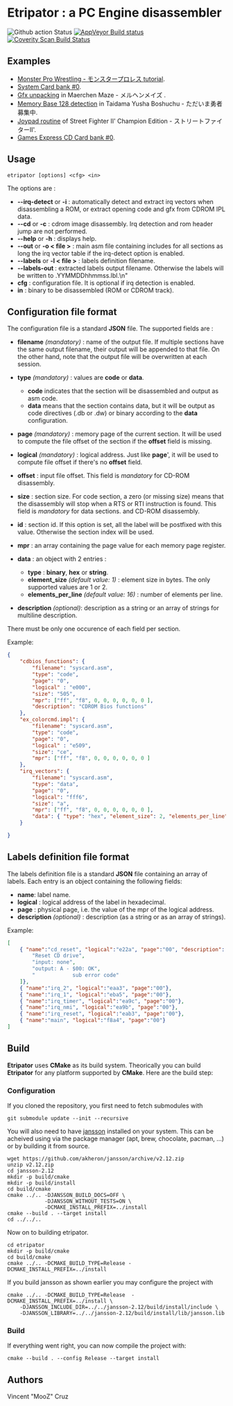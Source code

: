 # Etripator : a PC Engine disassembler

![Github action Status](https://github.com/BlockoS/Etripator/actions/workflows/cmake.yml/badge.svg) [![AppVeyor Build status](https://ci.appveyor.com/api/projects/status/github/BlockoS/etripator?svg=true)](https://ci.appveyor.com/project/BlockoS/etripator/branch/master) [![Coverity Scan Build Status](https://scan.coverity.com/projects/6483/badge.svg)](https://scan.coverity.com/projects/blockos-etripator)

## Examples
* [Monster Pro Wrestling - モンスタープロレス tutorial](examples/monster_puroresu).
* [System Card bank #0](examples/syscard).
* [Gfx unpacking](examples/maerchen_maze) in Maerchen Maze - メルヘンメイズ .
* [Memory Base 128 detection](examples/tadaima) in Taidama Yusha Boshuchu - ただいま勇者募集中.
* [Joypad routine](examples/sf2) of Street Fighter II' Champion Edition - ストリートファイターII'.
* [Games Express CD Card bank #0](examples/games_express).

## Usage
```
etripator [options] <cfg> <in>
```
The options are :
* **--irq-detect** or **-i** : automatically detect and extract irq vectors when disassembling a ROM, or extract opening code and gfx from CDROM IPL data.
* **--cd** or **-c** : cdrom image disassembly. Irq detection and rom header jump are not performed.
* **--help** or **-h** : displays help.
* **--out** or **-o < file >** : main asm file containing includes for all sections as long the irq vector table if the irq-detect  option is enabled.
* **--labels** or **-l < file >** : labels definition filename.
* **--labels-out <file>** : extracted labels output filename. Otherwise the labels will be written to <in>.YYMMDDhhmmss.lbl.\n"
* **cfg** :  configuration file. It is optional if irq detection is enabled.
* **in** : binary to be disassembled (ROM or CDROM track).

## Configuration file format

The configuration file is a standard **JSON** file.
The supported fields are :
 * **filename** *(mandatory)* : name of the output file. If multiple sections have the same output filename, their output will be appended to that file. On the other hand, note that the output file will be overwritten at each session.

 * **type** *(mandatory)* : values are **code** or **data**.
    * **code** indicates that the section will be disassembled and output as asm code.
    * **data** means that the section contains data, but it will be output as code directives (.db or .dw) or binary according to the **data** configuration.

 * **page** *(mandatory)* : memory page of the current section. It will be used to compute the file offset of the section if the **offset** field is missing.


 * **logical**  *(mandatory)* : logical address. Just like **page**', it will be used to compute file offset if there's  no **offset** field.


 * **offset** : input file offset. This field is *mandatory* for CD-ROM disassembly.


 * **size** : section size. For code section, a zero (or missing size) means that the disassembly will stop when a RTS or RTI instruction is found. This field is *mandatory* for data sections. and CD-ROM disassembly.


 * **id** : section id. If this option is set, all the label will be postfixed with this value. Otherwise the section index will be used.

 * **mpr** : an array containing the page value for each memory page register.
 
 * **data** : an object with 2 entries :
     * **type** : **binary**, **hex** or **string**.
     * **element_size** *(default value: 1)* : element size in bytes. The only supported values are 1 or 2.
     * **elements_per_line** *(default value: 16)* : number of elements per line. 
  
* **description** *(optional)*: description as a string or an array of strings for multiline description. 

There must be only one occurence of each field per section.

Example:
```json
{
    "cdbios_functions": {
        "filename": "syscard.asm",
        "type": "code",
        "page": "0",
        "logical" : "e000",
        "size": "505",
        "mpr": ["ff", "f8", 0, 0, 0, 0, 0, 0 ],
        "description": "CDROM Bios functions"
    },
    "ex_colorcmd.impl": {
        "filename": "syscard.asm",
        "type": "code",
        "page": "0",
        "logical" : "e509",
        "size": "ce",
        "mpr": ["ff", "f8", 0, 0, 0, 0, 0, 0 ]
    },
    "irq_vectors": {
        "filename": "syscard.asm",
        "type": "data",
        "page": "0",
        "logical": "fff6",
        "size": "a",
        "mpr": ["ff", "f8", 0, 0, 0, 0, 0, 0 ],
        "data": { "type": "hex", "element_size": 2, "elements_per_line": 1 }
    }

}
```

## Labels definition file format

The labels definition file is a standard **JSON** file containing an array of labels.
Each entry is an object containing the following fields:
 * **name**: label name.
 * **logical** : logical address of the label in hexadecimal.
 * **page** : physical page, i.e. the value of the mpr of the logical address.
 * **description** *(optional)* : description (as a string or as an array of strings).

Example:
```json
[
    { "name":"cd_reset", "logical":"e22a", "page":"00", "description": [
        "Reset CD drive",
        "input: none",
        "output: A - $00: OK",
        "            sub error code"
    ]},
    { "name":"irq_2", "logical":"eaa3", "page":"00"},
    { "name":"irq_1", "logical":"eba5", "page":"00"},
    { "name":"irq_timer", "logical":"ea9c", "page":"00"},
    { "name":"irq_nmi", "logical":"ea9b", "page":"00"},
    { "name":"irq_reset", "logical":"eab3", "page":"00"},
    { "name":"main", "logical":"f8a4", "page":"00"}
]
```

## Build
**Etripator** uses **CMake** as its build system.
Theorically you can build **Etripator** for any platform supported by **CMake**.
Here are the build step:
### Configuration
If you cloned the repository, you first need to fetch submodules with 
```
git submodule update --init --recursive
```

You will also need to have [jansson](https://github.com/akheron/jansson) installed on your system.
This can be acheived using via the package manager (apt, brew, chocolate, pacman, ...) or by building it from source.

```
wget https://github.com/akheron/jansson/archive/v2.12.zip
unzip v2.12.zip
cd jansson-2.12
mkdir -p build/cmake
mkdir -p build/install
cd build/cmake
cmake ../.. -DJANSSON_BUILD_DOCS=OFF \
            -DJANSSON_WITHOUT_TESTS=ON \
            -DCMAKE_INSTALL_PREFIX=../install 
cmake --build . --target install
cd ../../..
```

Now on to building etripator. 
```
cd etripator
mkdir -p build/cmake
cd build/cmake
cmake ../.. -DCMAKE_BUILD_TYPE=Release -DCMAKE_INSTALL_PREFIX=../install
```

If you build jansson as shown earlier you may configure the project with
```
cmake ../.. -DCMAKE_BUILD_TYPE=Release  -DCMAKE_INSTALL_PREFIX=../install \
    -DJANSSON_INCLUDE_DIR=../../jansson-2.12/build/install/include \
    -DJANSSON_LIBRARY=../../jansson-2.12/build/install/lib/jansson.lib 
```

### Build

If everything went right, you can now compile the project with:
```
cmake --build . --config Release --target install
```

## Authors

Vincent "MooZ" Cruz
